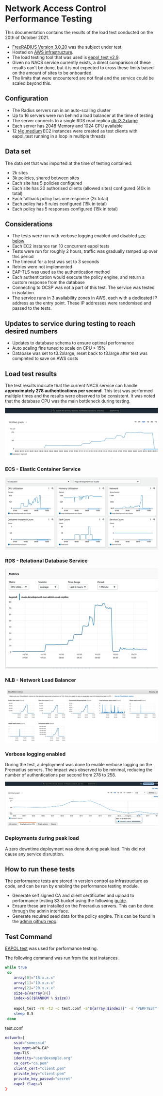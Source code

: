 # Network Access Control Performance Testing

This documentation contains the results of the load test conducted on the 20th of October 2021.

- [FreeRADIUS Version 3.0.20](https://github.com/ministryofjustice/network-access-control-server/blob/main/Dockerfile) was the subject under test
- Hosted on [AWS infrastructure](https://github.com/ministryofjustice/network-access-control-infrastructure).
- The load testing tool that was used is [eapol_test v2.9](https://manpages.debian.org/testing/eapoltest/eapol_test.8.en.html).
- Given no NACS service currently exists, a direct comparison of these results can't be done, but it is not expected to cross these limits based on the amount of sites to be onboarded. 
- The limits that were encountered are not final and the service could be scaled beyond this.

## Configuration

- The Radius servers run in an auto-scaling cluster
- Up to 16 servers were run behind a load balancer at the time of testing
- The server connects to a single RDS read replica [db.t3.2xlarge](https://aws.amazon.com/rds/instance-types/)
- Each server has 2048 Memory and 1024 CPU available
- 12 [t4g.medium](https://aws.amazon.com/ec2/instance-types/) EC2 instances were created as test clients with eapol_test running in a loop in multiple threads

## Data set

The data set that was imported at the time of testing contained:

  - 2k sites
  - 3k policies, shared between sites
  - Each site has 5 policies configured
  - Each site has 20 authorised clients (allowed sites) configured (40k in total)
  - Each fallback policy has one response (2k total)
  - Each policy has 5 rules configured (15k in total)
  - Each policy has 5 responses configured (15k in total)

## Considerations

- The tests were run with verbose logging enabled and disabled [see below](#verbose-logging-enabled)
- Each EC2 instance ran 10 concurrent eapol tests
- Tests were run for roughly 2 hours, traffic was gradually ramped up over this period
- The timeout for a test was set to 3 seconds
- Retries were not implemented
- EAP-TLS was used as the authentication method
- Each authentication would execute the policy engine, and return a custom response from the database
- Connecting to OCSP was not a part of this test. The service was tested in isolation.
- The service runs in 3 availability zones in AWS, each with a dedicated IP address as the entry point. These IP addresses were randomised and passed to the tests.

## Updates to service during testing to reach desired numbers

- Updates to database schema to ensure optimal performance
- Auto scaling fine tuned to scale on CPU > 15%
- Database was set to t3.2xlarge, reset back to t3.large after test was completed to save on AWS costs

## Load test results

The test results indicate that the current NACS service can handle **approximately 278 authentications per second**. This test was performed multiple times and the results were observed to be consistent. It was noted that the database CPU was the main bottleneck during testing.

![ECS](images/performance_testing/authentications_per_second.png)

### ECS - Elastic Container Service

![ECS](images/performance_testing/ecs.png)

### RDS - Relational Database Service

![RDS](images/performance_testing/rds_cpu.png)

### NLB - Network Load Balancer

![NLB](images/performance_testing/nlb.png)

### Verbose logging enabled

During the test, a deployment was done to enable verbose logging on the Freeradius servers.
The impact was observed to be minimal, reducing the number of authentications per second from 278 to 258.

![Verbose Logging](images/performance_testing/verbose_logging.png)

### Deployments during peak load

A zero downtime deployment was done during peak load. This did not cause any service disruption.

## How to run these tests

The performance tests are stored in version control as infrastructure as code, and can be run by enabling the performance testing module.

- Generate self signed CA and client certificates and upload to performance testing S3
bucket using the following [guide](https://github.com/ministryofjustice/network-access-control-infrastructure/blob/main/documentation/performance_testing.md#generating-and-signing-the-performance-test-certificates).
- Ensure these are installed on the Freeradius servers.  This can be done through the admin interface.
- Generate required seed data for the policy engine. This can be found in the [admin github repo](https://github.com/ministryofjustice/network-access-control-admin/blob/main/db/seeds.rb).

## Test Command

[EAPOL test](https://manpages.debian.org/testing/eapoltest/eapol_test.8.en.html) was used for performance testing.

The following command was run from the test instances.

```sh
while true
 do
	array[0]="18.x.x.x"
	array[1]="19.x.x.x"
	array[2]="20.x.x.x"
	size=${#array[@]}
	index=$(($RANDOM % $size))

 	eapol_test -r0 -t3 -c test.conf -a"${array[$index]}" -s "PERFTEST" > /dev/null
	sleep 0.5
 done
```

test.conf

```sh
network={
    ssid="somessid"
    key_mgmt=WPA-EAP
    eap=TLS
    identity="user@example.org"
    ca_cert="ca.pem"
    client_cert="client.pem"
    private_key="client.pem"
    private_key_passwd="secret"
    eapol_flags=3
}
```
